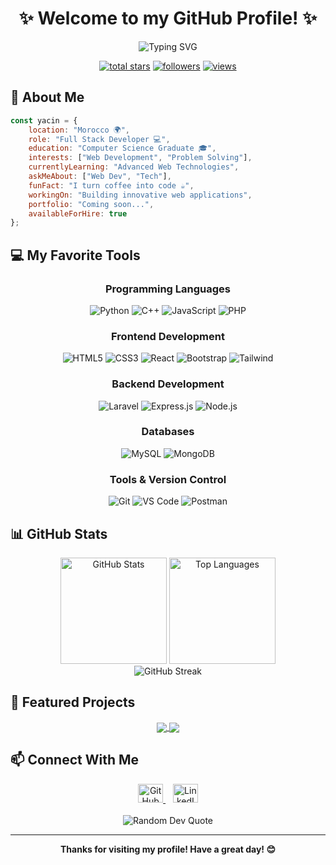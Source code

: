 # <div align="center">✨ Welcome to my GitHub Profile! ✨</div>

<div align="center">
  <img src="https://readme-typing-svg.herokuapp.com?font=Fira+Code&weight=500&size=28&pause=1000&color=6C63FF&center=true&vCenter=true&width=435&lines=Hi%2C+I'm+Yacin+EL+ANSAR;Full+Stack+Developer;Always+Learning+New+Things" alt="Typing SVG" />
</div>

<p align="center">
  <a href="https://github.com/YacinELANSAR?tab=repositories&sort=stargazers">
    <img alt="total stars" title="Total stars on GitHub" src="https://custom-icon-badges.demolab.com/github/stars/YacinELANSAR?color=B8B92B&style=for-the-badge&labelColor=959532&logo=star"/></a>
  <a href="https://github.com/YacinELANSAR?tab=followers">
    <img alt="followers" title="Follow me on Github" src="https://custom-icon-badges.demolab.com/github/followers/YacinELANSAR?color=236ad3&labelColor=1155ba&style=for-the-badge&logo=person-add&label=Follow&logoColor=white"/></a>
  <a href="https://github.com/YacinELANSAR">
    <img alt="views" title="GitHub profile views" src="https://komarev.com/ghpvc/?username=YacinELANSAR&style=for-the-badge&color=6C63FF"/></a>
</p>

## 🚀 About Me

```javascript
const yacin = {
    location: "Morocco 🌍",
    role: "Full Stack Developer 💻",
    education: "Computer Science Graduate 🎓",
    interests: ["Web Development", "Problem Solving"],
    currentlyLearning: "Advanced Web Technologies",
    askMeAbout: ["Web Dev", "Tech"],
    funFact: "I turn coffee into code ☕",
    workingOn: "Building innovative web applications",
    portfolio: "Coming soon...",
    availableForHire: true
};
```

## 💻 My Favorite Tools

<div align="center">

### Programming Languages
![Python](https://img.shields.io/badge/Python-%233776AB.svg?style=for-the-badge&logo=python&logoColor=white)
![C++](https://img.shields.io/badge/C++-%2300599C.svg?style=for-the-badge&logo=c%2B%2B&logoColor=white)
![JavaScript](https://img.shields.io/badge/JavaScript-%23F7DF1E.svg?style=for-the-badge&logo=javascript&logoColor=black)
![PHP](https://img.shields.io/badge/PHP-%23777BB4.svg?style=for-the-badge&logo=php&logoColor=white)

### Frontend Development
![HTML5](https://img.shields.io/badge/HTML5-%23E34F26.svg?style=for-the-badge&logo=html5&logoColor=white)
![CSS3](https://img.shields.io/badge/CSS3-%231572B6.svg?style=for-the-badge&logo=css3&logoColor=white)
![React](https://img.shields.io/badge/React-%2361DAFB.svg?style=for-the-badge&logo=react&logoColor=black)
![Bootstrap](https://img.shields.io/badge/Bootstrap-%237952B3.svg?style=for-the-badge&logo=bootstrap&logoColor=white)
![Tailwind](https://img.shields.io/badge/Tailwind_CSS-%2306B6D4.svg?style=for-the-badge&logo=tailwind-css&logoColor=white)

### Backend Development
![Laravel](https://img.shields.io/badge/Laravel-%23FF2D20.svg?style=for-the-badge&logo=laravel&logoColor=white)
![Express.js](https://img.shields.io/badge/Express.js-%23000000.svg?style=for-the-badge&logo=express&logoColor=white)
![Node.js](https://img.shields.io/badge/Node.js-%23339933.svg?style=for-the-badge&logo=node.js&logoColor=white)

### Databases
![MySQL](https://img.shields.io/badge/MySQL-%234479A1.svg?style=for-the-badge&logo=mysql&logoColor=white)
![MongoDB](https://img.shields.io/badge/MongoDB-%234ea94b.svg?style=for-the-badge&logo=mongodb&logoColor=white)

### Tools & Version Control
![Git](https://img.shields.io/badge/Git-%23F05033.svg?style=for-the-badge&logo=git&logoColor=white)
![VS Code](https://img.shields.io/badge/VS%20Code-%23007ACC.svg?style=for-the-badge&logo=visual-studio-code&logoColor=white)
![Postman](https://img.shields.io/badge/Postman-%23FF6C37.svg?style=for-the-badge&logo=postman&logoColor=white)

</div>

## 📊 GitHub Stats

<div align="center">
  <img src="https://github-readme-stats.vercel.app/api?username=YacinELANSAR&show_icons=true&theme=tokyonight&hide_border=true&bg_color=1A1B27&icon_color=6C63FF&text_color=ffffff" alt="GitHub Stats" height="170"/>
  <img src="https://github-readme-stats.vercel.app/api/top-langs/?username=YacinELANSAR&layout=compact&theme=tokyonight&hide_border=true&bg_color=1A1B27&text_color=ffffff" alt="Top Languages" height="170"/>
</div>

<div align="center">
  <img src="https://github-readme-streak-stats.herokuapp.com/?user=YacinELANSAR&theme=tokyonight&hide_border=true&background=1A1B27&stroke=6C63FF&ring=6C63FF&fire=6C63FF&currStreakLabel=6C63FF" alt="GitHub Streak"/>
</div>

## 🌟 Featured Projects

<div align="center">
  <a href="https://github.com/YacinELANSAR/Gestion-des-Clubs">
    <img align="center" src="https://github-readme-stats.vercel.app/api/pin/?username=YacinELANSAR&repo=Gestion-des-Clubs&theme=tokyonight&hide_border=true&bg_color=1A1B27&icon_color=6C63FF" />
  </a>
  <a href="https://github.com/YacinELANSAR/Gestion-des-Projets">
    <img align="center" src="https://github-readme-stats.vercel.app/api/pin/?username=YacinELANSAR&repo=Gestion-des-Projets&theme=tokyonight&hide_border=true&bg_color=1A1B27&icon_color=6C63FF" />
  </a>
</div>

## 📫 Connect With Me

<div align="center">
  <a href="https://github.com/YacinELANSAR" target="_blank">
    <img src="https://raw.githubusercontent.com/rahuldkjain/github-profile-readme-generator/master/src/images/icons/Social/github.svg" alt="GitHub" height="30" width="40" />
  </a>
  &nbsp;&nbsp;
  <a href="https://www.linkedin.com/in/yacin-elansar-758bb4294/" target="_blank">
    <img src="https://raw.githubusercontent.com/rahuldkjain/github-profile-readme-generator/master/src/images/icons/Social/linked-in-alt.svg" alt="LinkedIn" height="30" width="40" />
  </a>
</div>

<br/>

<div align="center">
  <img src="https://quotes-github-readme.vercel.app/api?type=horizontal&theme=tokyonight" alt="Random Dev Quote"/>
</div>

---

<div align="center">
  <b>Thanks for visiting my profile! Have a great day! 😊</b>
</div>
